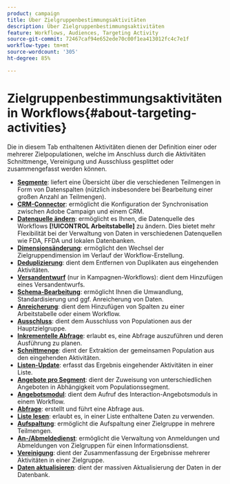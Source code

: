 ```yaml
---
product: campaign
title: Über Zielgruppenbestimmungsaktivitäten
description: Über Zielgruppenbestimmungsaktivitäten
feature: Workflows, Audiences, Targeting Activity
source-git-commit: 72467caf94e652ede70c00f1ea413012fc4c7e1f
workflow-type: tm+mt
source-wordcount: '305'
ht-degree: 85%

---
```


# Zielgruppenbestimmungsaktivitäten in Workflows{#about-targeting-activities}

Die in diesem Tab enthaltenen Aktivitäten dienen der Definition einer oder mehrerer Zielpopulationen, welche im Anschluss durch die Aktivitäten Schnittmenge, Vereinigung und Ausschluss gesplittet oder zusammengefasst werden können.

* **[Segmente](cells.md)**: liefert eine Übersicht über die verschiedenen Teilmengen in Form von Datenspalten (nützlich insbesondere bei Bearbeitung einer großen Anzahl an Teilmengen).
* **[CRM-Connector](crm-connector.md)**: ermöglicht die Konfiguration der Synchronisation zwischen Adobe Campaign und einem CRM.
* **[Datenquelle ändern](change-data-source.md)**: ermöglicht es Ihnen, die Datenquelle des Workflows **[!UICONTROL Arbeitstabelle]** zu ändern. Dies bietet mehr Flexibilität bei der Verwaltung von Daten in verschiedenen Datenquellen wie FDA, FFDA und lokalen Datenbanken.
* **[Dimensionsänderung](change-dimension.md)**: ermöglicht den Wechsel der Zielgruppendimension im Verlauf der Workflow-Erstellung.
* **[Deduplizierung](deduplication.md)**: dient dem Entfernen von Duplikaten aus eingehenden Aktivitäten.
* **[Versandentwurf](delivery-outline.md)** (nur in Kampagnen-Workflows): dient dem Hinzufügen eines Versandentwurfs.
* **[Schema-Bearbeitung](edit-schema.md)**: ermöglicht Ihnen die Umwandlung, Standardisierung und ggf. Anreicherung von Daten.
* **[Anreicherung](enrichment.md)**: dient dem Hinzufügen von Spalten zu einer Arbeitstabelle oder einem Workflow.
* **[Ausschluss](exclusion.md)**: dient dem Ausschluss von Populationen aus der Hauptzielgruppe.
* **[Inkrementelle Abfrage](incremental-query.md)**: erlaubt es, eine Abfrage auszuführen und deren Ausführung zu planen.
* **[Schnittmenge](intersection.md)**: dient der Extraktion der gemeinsamen Population aus den eingehenden Aktivitäten.
* **[Listen-Update](list-update.md)**: erfasst das Ergebnis eingehender Aktivitäten in einer Liste.
* **[Angebote pro Segment](offers-by-cell.md)**: dient der Zuweisung von unterschiedlichen Angeboten in Abhängigkeit vom Populationssegment.
* **[Angebotsmodul](offer-engine.md)**: dient dem Aufruf des Interaction-Angebotsmoduls in einem Workflow.
* **[Abfrage](query.md)**: erstellt und führt eine Abfrage aus.
* **[Liste lesen](read-list.md)**: erlaubt es, in einer Liste enthaltene Daten zu verwenden.
* **[Aufspaltung](split.md)**: ermöglicht die Aufspaltung einer Zielgruppe in mehrere Teilmengen.
* **[An-/Abmeldedienst](subscription-services.md)**: ermöglicht die Verwaltung von Anmeldungen und Abmeldungen von Zielgruppen für einen Informationsdienst.
* **[Vereinigung](union.md)**: dient der Zusammenfassung der Ergebnisse mehrerer Aktivitäten in einer Zielgruppe.
* **[Daten aktualisieren](update-data.md)**: dient der massiven Aktualisierung der Daten in der Datenbank.


